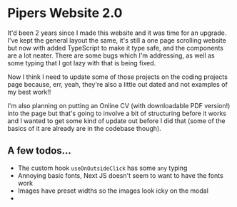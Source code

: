 # Pipers Website 2.0

It'd been 2 years since I made this website and it was time for an upgrade. I've kept the general layout the same, it's still a one page scrolling website but now with added TypeScript to make it type safe, and the components are a lot neater. There are some bugs which I'm addressing, as well as some typing that I got lazy with that is being fixed.

Now I think I need to update some of those projects on the coding projects page because, err, yeah, they're also a little out dated and not examples of my best work!!

I'm also planning on putting an Online CV (with downloadable PDF version!) into the page but that's going to involve a bit of structuring before it works and I wanted to get some kind of update out before I did that (some of the basics of it are already are in the codebase though).

## A few todos...
* The custom hook `useOnOutsideClick` has some `any` typing
* Annoying basic fonts, Next JS doesn't seem to want to have the fonts work
* Images have preset widths so the images look icky on the modal
*
